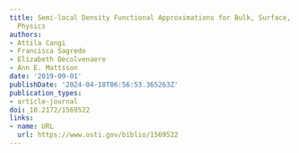 ```yaml
---
title: Semi-local Density Functional Approximations for Bulk, Surface, and Confinement
  Physics
authors:
- Attila Cangi
- Francisca Sagredo
- Elizabeth Decolvenaere
- Ann E. Mattsson
date: '2019-09-01'
publishDate: '2024-04-18T06:56:53.365263Z'
publication_types:
- article-journal
doi: 10.2172/1569522
links:
- name: URL
  url: https://www.osti.gov/biblio/1569522
---
```

